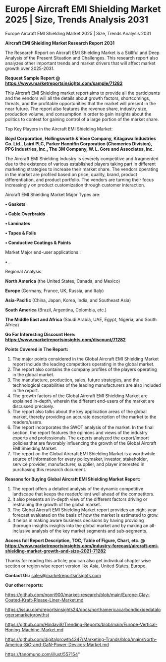 # Europe Aircraft EMI Shielding Market 2025 | Size, Trends Analysis 2031
Europe Aircraft EMI Shielding Market 2025 | Size, Trends Analysis 2031

<strong>Aircraft EMI Shielding Market Research Report 2031</strong>

The Research Report on Aircraft EMI Shielding Market is a Skillful and Deep Analysis of the Present Situation and Challenges. This research report also analyzes other important trends and market drivers that will affect market growth over 2025-2031.

<strong>Request Sample Report @ <a href=https://www.marketreportsinsights.com/sample/71282>https://www.marketreportsinsights.com/sample/71282</a></strong>

This Aircraft EMI Shielding market report aims to provide all the participants and the vendors will all the details about growth factors, shortcomings, threats, and the profitable opportunities that the market will present in the near future. The report also features the revenue share, industry size, production volume, and consumption in order to gain insights about the politics to contest for gaining control of a large portion of the market share.

Top Key Players in the Aircraft EMI Shielding Market:

<strong>Boyd Corporation, Hollingsworth & Vose Company, Kitagawa Industries Co. Ltd., Laird PLC, Parker Hannifin Corporation (Chomerics Division), PPG Industries, Inc., The 3M Company, W. L. Gore and Associates, Inc.</strong>

The Aircraft EMI Shielding Industry is severely competitive and fragmented due to the existence of various established players taking part in different marketing strategies to increase their market share. The vendors operating in the market are profiled based on price, quality, brand, product differentiation, and product portfolio. The vendors are turning their focus increasingly on product customization through customer interaction.

Aircraft EMI Shielding Market Major Types are:

<strong>• Gaskets

• Cable Overbraids

• Laminates

• Tapes & Foils

• Conductive Coatings & Paints</strong>

Market Major end-user applications :

<strong>• .</strong>

Regional Analysis

</u><strong><b>North America</b></strong> (the United States, Canada, and Mexico)

<strong><b>Europe </b></strong>(Germany, France, UK, Russia, and Italy)

<strong><b>Asia-Pacific</b></strong> (China, Japan, Korea, India, and Southeast Asia)

<strong><b>South America</b></strong> (Brazil, Argentina, Colombia, etc.)

<strong><b>The Middle East and Africa</b></strong> (Saudi Arabia, UAE, Egypt, Nigeria, and South Africa)

<strong>Go For Interesting Discount Here: <a href=https://www.marketreportsinsights.com/discount/71282>https://www.marketreportsinsights.com/discount/71282</a></strong>

<strong>Points Covered in The Report:</strong>
<ol>
  <li>The major points considered in the Global Aircraft EMI Shielding Market report include the leading competitors operating in the global market.</li>
  <li>The report also contains the company profiles of the players operating in the global market.</li>
  <li>The manufacture, production, sales, future strategies, and the technological capabilities of the leading manufacturers are also included in the report.</li>
  <li>The growth factors of the Global Aircraft EMI Shielding Market are explained in-depth, wherein the different end-users of the market are discussed precisely.</li>
  <li>The report also talks about the key application areas of the global market, thereby providing an accurate description of the market to the readers/users.</li>
  <li>The report incorporates the SWOT analysis of the market. In the final section, the report features the opinions and views of the industry experts and professionals. The experts analyzed the export/import policies that are favorably influencing the growth of the Global Aircraft EMI Shielding Market.</li>
  <li>The report on the Global Aircraft EMI Shielding Market is a worthwhile source of information for every policymaker, investor, stakeholder, service provider, manufacturer, supplier, and player interested in purchasing this research document.</li>
</ol>
<strong>Reasons for Buying Global Aircraft EMI Shielding Market Report:</strong>

<ol>
  <li>The report offers a detailed analysis of the dynamic competitive landscape that keeps the reader/client well ahead of the competitors.</li>
  <li>It also presents an in-depth view of the different factors driving or restraining the growth of the global market.</li>
  <li>The Global Aircraft EMI Shielding Market report provides an eight-year forecast evaluated on the basis of how the market is estimated to grow.</li>
  <li>It helps in making aware business decisions by having providing thorough insights insights into the global market and by making an all-inclusive analysis of the key market segments and sub-segments.</li>
</ol>
<strong>Access full Report Description, TOC, Table of Figure, Chart, etc. @ <a href=https://www.marketreportsinsights.com/industry-forecast/aircraft-emi-shielding-market-growth-and-size-2021-71282>https://www.marketreportsinsights.com/industry-forecast/aircraft-emi-shielding-market-growth-and-size-2021-71282</a></strong>


Thanks for reading this article; you can also get individual chapter wise section or region wise report version like Asia, United States, Europe.

<strong>Contact Us:</strong>
sales@marketreportsinsights.com

<strong>Our other reports:</strong>

<a href=https://github.com/noori900/market-research/blob/main/Europe-Clay-Coated-Kraft-Rlease-Liner-Market.md>https://github.com/noori900/market-research/blob/main/Europe-Clay-Coated-Kraft-Rlease-Liner-Market.md</a>

<a href=https://issuu.com/reportsinsights24/docs/northamericacarbondioxidedataloggersmarketgrowthst>https://issuu.com/reportsinsights24/docs/northamericacarbondioxidedataloggersmarketgrowthst</a>

<a href=https://github.com/Hindavi8/Trending-Reports/blob/main/Europe-Vertical-Honing-Machine-Market.md>https://github.com/Hindavi8/Trending-Reports/blob/main/Europe-Vertical-Honing-Machine-Market.md</a>

<a href=https://github.com/digitalgrowth4347/Marketing-Trands/blob/main/North-America-SiC-and-GaN-Power-Devices-Market.md>https://github.com/digitalgrowth4347/Marketing-Trands/blob/main/North-America-SiC-and-GaN-Power-Devices-Market.md</a>

<a href=https://tanomuno.com/illust/557154>https://tanomuno.com/illust/557154</a>"

